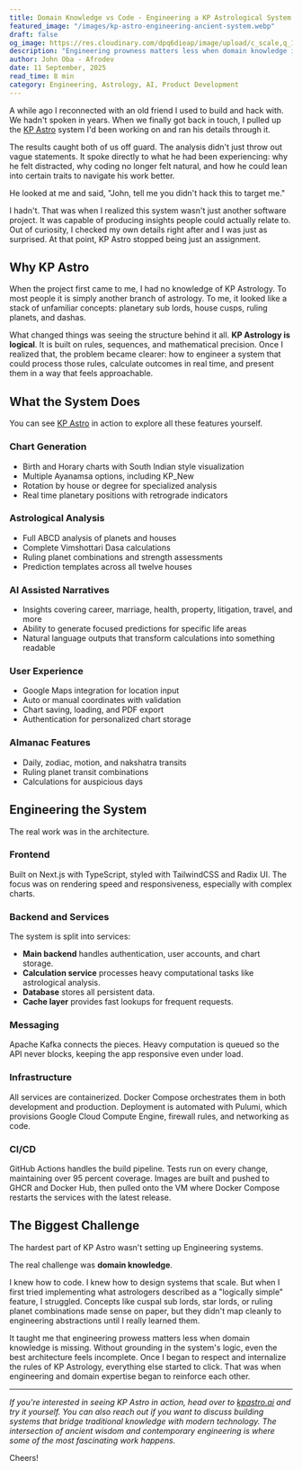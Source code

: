 ```yaml
---
title: Domain Knowledge vs Code - Engineering a KP Astrological System
featured_image: "/images/kp-astro-engineering-ancient-system.webp"
draft: false
og_image: https://res.cloudinary.com/dpq6dieap/image/upload/c_scale,q_100,w_532/v1757581218/og-images/kp-astro-engineering-ancient-system_wvuywe.jpg
description: "Engineering prowness matters less when domain knowledge is deficient"
author: John Oba - Afrodev
date: 11 September, 2025
read_time: 8 min
category: Engineering, Astrology, AI, Product Development
---
```



A while ago I reconnected with an old friend I used to build and hack with. We hadn't spoken in years. When we finally got back in touch, I pulled up the [KP Astro](https://kpastro.ai) system I'd been working on and ran his details through it.

The results caught both of us off guard. The analysis didn't just throw out vague statements. It spoke directly to what he had been experiencing: why he felt distracted, why coding no longer felt natural, and how he could lean into certain traits to navigate his work better.

He looked at me and said, "John, tell me you didn't hack this to target me."

I hadn't. That was when I realized this system wasn't just another software project. It was capable of producing insights people could actually relate to. Out of curiosity, I checked my own details right after and I was just as surprised. At that point, KP Astro stopped being just an assignment.

## Why KP Astro

When the project first came to me, I had no knowledge of KP Astrology. To most people it is simply another branch of astrology. To me, it looked like a stack of unfamiliar concepts: planetary sub lords, house cusps, ruling planets, and dashas.

What changed things was seeing the structure behind it all. **KP Astrology is logical**. It is built on rules, sequences, and mathematical precision. Once I realized that, the problem became clearer: how to engineer a system that could process those rules, calculate outcomes in real time, and present them in a way that feels approachable.

## What the System Does

You can see [KP Astro](https://kpastro.ai) in action to explore all these features yourself.

### Chart Generation
- Birth and Horary charts with South Indian style visualization
- Multiple Ayanamsa options, including KP_New
- Rotation by house or degree for specialized analysis
- Real time planetary positions with retrograde indicators

### Astrological Analysis
- Full ABCD analysis of planets and houses
- Complete Vimshottari Dasa calculations
- Ruling planet combinations and strength assessments
- Prediction templates across all twelve houses

### AI Assisted Narratives
- Insights covering career, marriage, health, property, litigation, travel, and more
- Ability to generate focused predictions for specific life areas
- Natural language outputs that transform calculations into something readable

### User Experience
- Google Maps integration for location input
- Auto or manual coordinates with validation
- Chart saving, loading, and PDF export
- Authentication for personalized chart storage

### Almanac Features
- Daily, zodiac, motion, and nakshatra transits
- Ruling planet transit combinations
- Calculations for auspicious days

## Engineering the System

The real work was in the architecture.

### Frontend
Built on Next.js with TypeScript, styled with TailwindCSS and Radix UI. The focus was on rendering speed and responsiveness, especially with complex charts.

### Backend and Services
The system is split into services:

- **Main backend** handles authentication, user accounts, and chart storage.
- **Calculation service** processes heavy computational tasks like astrological analysis.
- **Database** stores all persistent data.
- **Cache layer** provides fast lookups for frequent requests.

### Messaging
Apache Kafka connects the pieces. Heavy computation is queued so the API never blocks, keeping the app responsive even under load.

### Infrastructure
All services are containerized. Docker Compose orchestrates them in both development and production. Deployment is automated with Pulumi, which provisions Google Cloud Compute Engine, firewall rules, and networking as code.

### CI/CD
GitHub Actions handles the build pipeline. Tests run on every change, maintaining over 95 percent coverage. Images are built and pushed to GHCR and Docker Hub, then pulled onto the VM where Docker Compose restarts the services with the latest release.

## The Biggest Challenge

The hardest part of KP Astro wasn't setting up Engineering systems.

The real challenge was **domain knowledge**.

I knew how to code. I knew how to design systems that scale. But when I first tried implementing what astrologers described as a "logically simple" feature, I struggled. Concepts like cuspal sub lords, star lords, or ruling planet combinations made sense on paper, but they didn't map cleanly to engineering abstractions until I really learned them.

It taught me that engineering prowess matters less when domain knowledge is missing. Without grounding in the system's logic, even the best architecture feels incomplete. Once I began to respect and internalize the rules of KP Astrology, everything else started to click. That was when engineering and domain expertise began to reinforce each other.

---

*If you're interested in seeing KP Astro in action, head over to [kpastro.ai](https://kpastro.ai) and try it yourself. You can also reach out if you want to discuss building systems that bridge traditional knowledge with modern technology. The intersection of ancient wisdom and contemporary engineering is where some of the most fascinating work happens.*

Cheers!
